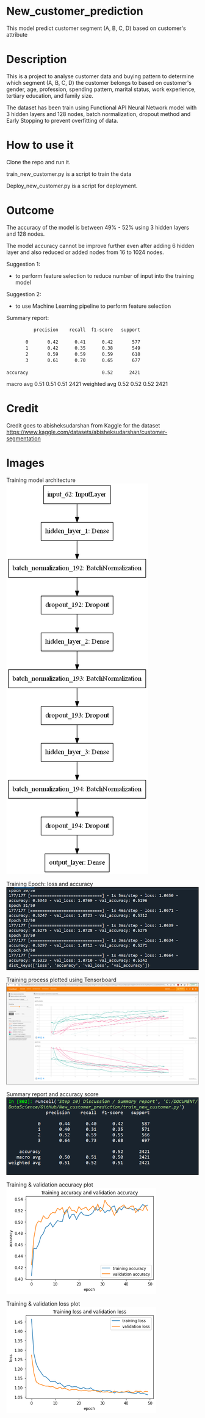 
 # New_customer_prediction
 This model predict customer segment (A, B, C, D) based on customer's attribute


# Description
This is a project to analyse customer data and buying pattern to determine which segment (A, B, C, D) the customer belongs to based on customer's gender, age, profession, spending pattern, marital status, work experience, tertiary education, and family size. 

The dataset has been train using Functional API Neural Network model with 3 hidden layers and 128 nodes, batch normalization, dropout method and Early Stopping to prevent overfitting of data.


# How to use it
Clone the repo and run it.

train_new_customer.py is a script to train the data

Deploy_new_customer.py is a script for deployment.

# Outcome

The accuracy of the model is between 49% - 52% using 3 hidden layers and 128 nodes.

The model accuracy  cannot be improve further even after adding 6 hidden layer and also reduced or added nodes from 16 to 1024 nodes.


Suggestion 1: 
- to perform feature selection to reduce number of input into the training model

Suggestion 2: 
- to use Machine Learning pipeline to perform feature selection


Summary report:


              precision    recall  f1-score   support

           0       0.42      0.41      0.42       577
           1       0.42      0.35      0.38       549
           2       0.59      0.59      0.59       618
           3       0.61      0.70      0.65       677

    accuracy                           0.52      2421
   macro avg       0.51      0.51      0.51      2421
weighted avg       0.52      0.52      0.52      2421



# Credit
Credit goes to abisheksudarshan from Kaggle for the dataset
https://www.kaggle.com/datasets/abisheksudarshan/customer-segmentation


# Images

Training model architecture
![image](image/model.png)


Training Epoch: loss and accuracy
![image](image/training_epoch_loss_accuracy.png)



Training process plotted using Tensorboard
![image](image/tensorboard.png)



Summary report and accuracy score
![image](image/Summary_report.png)


Training & validation accuracy plot
![image](image/training_accuracy.png)


Training & validation loss plot
![image](image/training_loss.png)

